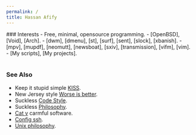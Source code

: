 ```yaml
---
permalink: /
title: Hassan Afify
---
```

<article markdown="1">
### Interests
- Free, minimal, opensource programming.
- [OpenBSD], [Void], [Arch].
- [dwm], [dmenu], [st], [surf], [sent], [slock], [xbanish].
- [mpv], [mupdf], [neomutt], [newsboat], [sxiv], [transmission], [vifm], [vim].
- [My scripts], [My projects].
<br><br>

### See Also
- Keep it stupid simple [KISS].
- New Jersey style [Worse is better].
- Suckless [Code Style].
- Suckless [Philosophy].
- [Cat v] carmful software.
- [Config ssh].
- [Unix philosophy].
</article>

[Arch]:            <https://archlinux.org>
[Cat v]:           <http://harmful.cat-v.org/software>
[Code Style]:      <https://suckless.org/coding_style>
[Config ssh]:      <https://stribika.github.io/2015/01/04/secure-secure-shell.html>
[KISS]:            <https://en.wikipedia.org/wiki/KISS_principle>
[My projects]:     <https://github.com/Afify?tab=repositories>
[My scripts]:      <https://github.com/Afify/dotfiles/tree/master/.scripts>
[OpenBSD]:         <https://openbsd.org>
[Philosophy]:      <https://suckless.org/philosophy>
[Unix philosophy]: <https://en.wikipedia.org/wiki/Unix_philosophy>
[Void]:            <https://voidlinux.org/>
[Worse is better]: <https://en.wikipedia.org/wiki/Worse_is_better>
[dmenu]:           <https://tools.suckless.org/dmenu>
[dunst]:           <https://dunst-project.org/>
[dwm]:             <https://dwm.suckless.org>
[mpv]:             <https://mpv.io/>
[mupdf]:           <https://mupdf.com/>
[neomutt]:         <https://neomutt.org/>
[newsboat]:        <http://newsboat.org/>
[sent]:            <https://tools.suckless.org/sent>
[slock]:           <https://tools.suckless.org/slock>
[st]:              <https://st.suckless.org/>
[surf]:            <https://surf.suckless.org>
[sxiv]:            <https://github.com/muennich/sxiv>
[transmission]:    <https://transmissionbt.com/>
[vifm]:            <https://vifm.info/>
[vim]:             <https://www.vim.org/>
[xbanish]:         <https://github.com/jcs/xbanish>
